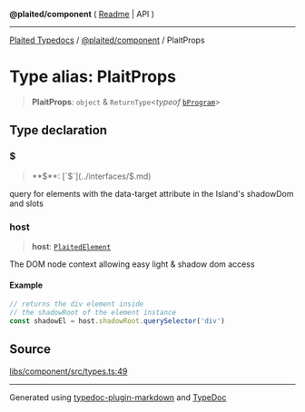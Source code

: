 **@plaited/component** ( [Readme](../README.md) \| API )

***

[Plaited Typedocs](../../../modules.md) / [@plaited/component](../modules.md) / PlaitProps

# Type alias: PlaitProps

> **PlaitProps**: `object` & `ReturnType`\<*typeof* [`bProgram`](../../behavioral/functions/bProgram.md)\>

## Type declaration

### $

> **$**: [`$`](../interfaces/$.md)

query for elements with the data-target attribute in the Island's shadowDom and slots

### host

> **host**: [`PlaitedElement`](../interfaces/PlaitedElement.md)

The DOM node context allowing easy light & shadow dom access

#### Example

```ts
// returns the div element inside
// the shadowRoot of the element instance
const shadowEl = host.shadowRoot.querySelector('div')
```

## Source

[libs/component/src/types.ts:49](https://github.com/plaited/plaited/blob/b0dd907/libs/component/src/types.ts#L49)

***

Generated using [typedoc-plugin-markdown](https://www.npmjs.com/package/typedoc-plugin-markdown) and [TypeDoc](https://typedoc.org/)
